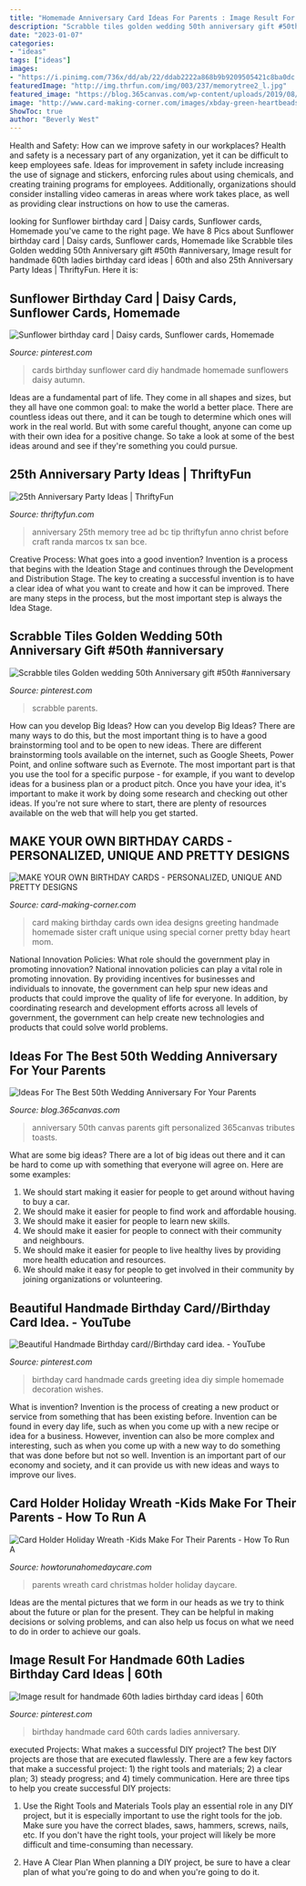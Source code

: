 ```yaml
---
title: "Homemade Anniversary Card Ideas For Parents : Image Result For Handmade 60th Ladies Birthday Card Ideas"
description: "Scrabble tiles golden wedding 50th anniversary gift #50th #anniversary"
date: "2023-01-07"
categories:
- "ideas"
tags: ["ideas"]
images:
- "https://i.pinimg.com/736x/dd/ab/22/ddab2222a868b9b9209505421c8ba0dc.jpg"
featuredImage: "http://img.thrfun.com/img/003/237/memorytree2_l.jpg"
featured_image: "https://blog.365canvas.com/wp-content/uploads/2019/08/50th-wedding-anniversary-photo-canvas.jpg"
image: "http://www.card-making-corner.com/images/xbday-green-heartbeads-websm-feature.jpg.pagespeed.ic.ZCT8OR8rLs.jpg"
ShowToc: true
author: "Beverly West"
---
```



Health and Safety: How can we improve safety in our workplaces?
Health and safety is a necessary part of any organization, yet it can be difficult to keep employees safe. Ideas for improvement in safety include increasing the use of signage and stickers, enforcing rules about using chemicals, and creating training programs for employees. Additionally, organizations should consider installing video cameras in areas where work takes place, as well as providing clear instructions on how to use the cameras.

	

		
looking for Sunflower birthday card | Daisy cards, Sunflower cards, Homemade you've came to the right page. We have 8 Pics about Sunflower birthday card | Daisy cards, Sunflower cards, Homemade like Scrabble tiles Golden wedding 50th Anniversary gift #50th #anniversary, Image result for handmade 60th ladies birthday card ideas | 60th and also 25th Anniversary Party Ideas | ThriftyFun. Here it is:
		
    
## Sunflower Birthday Card | Daisy Cards, Sunflower Cards, Homemade

<img loading=lazy src="https://i.pinimg.com/736x/6f/1a/60/6f1a600e92d77368ce981f8fab9bf438--birthday-cards-sunflowers.jpg" onerror="this.onerror=null;this.src='https://tse4.mm.bing.net/th?id=OIP.L5v4YfJWZPmtlHrTM7qEdgHaKL&amp;pid=15.1';" alt="Sunflower birthday card | Daisy cards, Sunflower cards, Homemade">

_Source: pinterest.com_

>cards birthday sunflower card diy handmade homemade sunflowers daisy autumn. 

	

Ideas are a fundamental part of life. They come in all shapes and sizes, but they all have one common goal: to make the world a better place. There are countless ideas out there, and it can be tough to determine which ones will work in the real world. But with some careful thought, anyone can come up with their own idea for a positive change. So take a look at some of the best ideas around and see if they're something you could pursue.

    
## 25th Anniversary Party Ideas | ThriftyFun

<img loading=lazy src="http://img.thrfun.com/img/003/237/memorytree2_l.jpg" onerror="this.onerror=null;this.src='https://tse2.mm.bing.net/th?id=OIP.J5vKZ4D_9nKikcJH1wBDrgHaKu&amp;pid=15.1';" alt="25th Anniversary Party Ideas | ThriftyFun">

_Source: thriftyfun.com_

>anniversary 25th memory tree ad bc tip thriftyfun anno christ before craft randa marcos tx san bce. 

	

Creative Process: What goes into a good invention?
Invention is a process that begins with the Ideation Stage and continues through the Development and Distribution Stage. The key to creating a successful invention is to have a clear idea of what you want to create and how it can be improved. There are many steps in the process, but the most important step is always the Idea Stage.

    
## Scrabble Tiles Golden Wedding 50th Anniversary Gift #50th #anniversary

<img loading=lazy src="https://i.pinimg.com/736x/b9/45/ef/b945efcd58bcc02e8f58c482ab6f8291.jpg" onerror="this.onerror=null;this.src='https://tse2.mm.bing.net/th?id=OIP.9VijDDXmlDDdwyWqNT4rGQHaJ3&amp;pid=15.1';" alt="Scrabble tiles Golden wedding 50th Anniversary gift #50th #anniversary">

_Source: pinterest.com_

>scrabble parents. 

	

How can you develop Big Ideas?
How can you develop Big Ideas? There are many ways to do this, but the most important thing is to have a good brainstorming tool and to be open to new ideas. There are different brainstorming tools available on the internet, such as Google Sheets, Power Point, and online software such as Evernote. The most important part is that you use the tool for a specific purpose - for example, if you want to develop ideas for a business plan or a product pitch. Once you have your idea, it's important to make it work by doing some research and checking out other ideas. If you're not sure where to start, there are plenty of resources available on the web that will help you get started.

    
## MAKE YOUR OWN BIRTHDAY CARDS - PERSONALIZED, UNIQUE AND PRETTY DESIGNS

<img loading=lazy src="http://www.card-making-corner.com/images/xbday-green-heartbeads-websm-feature.jpg.pagespeed.ic.ZCT8OR8rLs.jpg" onerror="this.onerror=null;this.src='https://tse1.mm.bing.net/th?id=OIP.ZwKuTOXhF7lnOnOW_5MhNQHaIY&amp;pid=15.1';" alt="MAKE YOUR OWN BIRTHDAY CARDS - PERSONALIZED, UNIQUE AND PRETTY DESIGNS">

_Source: card-making-corner.com_

>card making birthday cards own idea designs greeting handmade homemade sister craft unique using special corner pretty bday heart mom. 

	

National Innovation Policies: What role should the government play in promoting innovation?
National innovation policies can play a vital role in promoting innovation. By providing incentives for businesses and individuals to innovate, the government can help spur new ideas and products that could improve the quality of life for everyone. In addition, by coordinating research and development efforts across all levels of government, the government can help create new technologies and products that could solve world problems.

    
## Ideas For The Best 50th Wedding Anniversary For Your Parents

<img loading=lazy src="https://blog.365canvas.com/wp-content/uploads/2019/08/50th-wedding-anniversary-photo-canvas.jpg" onerror="this.onerror=null;this.src='https://tse4.mm.bing.net/th?id=OIP.uDM3Lm5Xfg3HKfcR7E_5fQHaHa&amp;pid=15.1';" alt="Ideas For The Best 50th Wedding Anniversary For Your Parents">

_Source: blog.365canvas.com_

>anniversary 50th canvas parents gift personalized 365canvas tributes toasts. 

	

What are some big ideas?
There are a lot of big ideas out there and it can be hard to come up with something that everyone will agree on. Here are some examples:
1. We should start making it easier for people to get around without having to buy a car.
2. We should make it easier for people to find work and affordable housing.
3. We should make it easier for people to learn new skills.
4. We should make it easier for people to connect with their community and neighbours.
5. We should make it easier for people to live healthy lives by providing more health education and resources.
6. We should make it easy for people to get involved in their community by joining organizations or volunteering.

    
## Beautiful Handmade Birthday Card//Birthday Card Idea. - YouTube

<img loading=lazy src="https://i.pinimg.com/736x/dd/ab/22/ddab2222a868b9b9209505421c8ba0dc.jpg" onerror="this.onerror=null;this.src='https://tse4.mm.bing.net/th?id=OIP.gZqjOz8ZkMl_GnbtGwdNqwHaEK&amp;pid=15.1';" alt="Beautiful Handmade Birthday card//Birthday card idea. - YouTube">

_Source: pinterest.com_

>birthday card handmade cards greeting idea diy simple homemade decoration wishes. 

	

What is invention?
Invention is the process of creating a new product or service from something that has been existing before. Invention can be found in every day life, such as when you come up with a new recipe or idea for a business. However, invention can also be more complex and interesting, such as when you come up with a new way to do something that was done before but not so well. Invention is an important part of our economy and society, and it can provide us with new ideas and ways to improve our lives.

    
## Card Holder Holiday Wreath -Kids Make For Their Parents - How To Run A

<img loading=lazy src="http://www.howtorunahomedaycare.com/uploads/Christmas-wreath-clothespin.jpg" onerror="this.onerror=null;this.src='https://tse3.mm.bing.net/th?id=OIP.GpZSby2KVAY8Wfo7wGj8cwHaFq&amp;pid=15.1';" alt="Card Holder Holiday Wreath -Kids Make For Their Parents - How To Run A">

_Source: howtorunahomedaycare.com_

>parents wreath card christmas holder holiday daycare. 

	

Ideas are the mental pictures that we form in our heads as we try to think about the future or plan for the present. They can be helpful in making decisions or solving problems, and can also help us focus on what we need to do in order to achieve our goals.

    
## Image Result For Handmade 60th Ladies Birthday Card Ideas | 60th

<img loading=lazy src="https://i.pinimg.com/736x/8d/f5/43/8df543a21c03dfef3882244ec5b0359d.jpg" onerror="this.onerror=null;this.src='https://tse1.mm.bing.net/th?id=OIP.kb3yIyhSYzsczCzLdmvgFwHaIS&amp;pid=15.1';" alt="Image result for handmade 60th ladies birthday card ideas | 60th">

_Source: pinterest.com_

>birthday handmade card 60th cards ladies anniversary. 

	

executed Projects: What makes a successful DIY project?
The best DIY projects are those that are executed flawlessly. There are a few key factors that make a successful project: 1) the right tools and materials; 2) a clear plan; 3) steady progress; and 4) timely communication. Here are three tips to help you create successful DIY projects:
1. Use the Right Tools and Materials
Tools play an essential role in any DIY project, but it is especially important to use the right tools for the job. Make sure you have the correct blades, saws, hammers, screws, nails, etc. If you don't have the right tools, your project will likely be more difficult and time-consuming than necessary.

2. Have A Clear Plan
When planning a DIY project, be sure to have a clear plan of what you're going to do and when you're going to do it.

